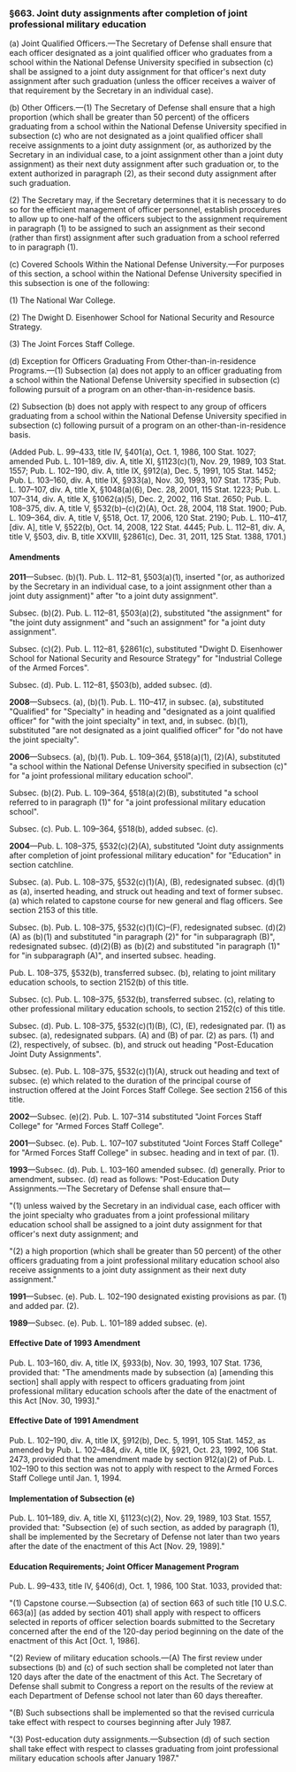 ### §663. Joint duty assignments after completion of joint professional military education ###

(a) Joint Qualified Officers.—The Secretary of Defense shall ensure that each officer designated as a joint qualified officer who graduates from a school within the National Defense University specified in subsection (c) shall be assigned to a joint duty assignment for that officer's next duty assignment after such graduation (unless the officer receives a waiver of that requirement by the Secretary in an individual case).

(b) Other Officers.—(1) The Secretary of Defense shall ensure that a high proportion (which shall be greater than 50 percent) of the officers graduating from a school within the National Defense University specified in subsection (c) who are not designated as a joint qualified officer shall receive assignments to a joint duty assignment (or, as authorized by the Secretary in an individual case, to a joint assignment other than a joint duty assignment) as their next duty assignment after such graduation or, to the extent authorized in paragraph (2), as their second duty assignment after such graduation.

(2) The Secretary may, if the Secretary determines that it is necessary to do so for the efficient management of officer personnel, establish procedures to allow up to one-half of the officers subject to the assignment requirement in paragraph (1) to be assigned to such an assignment as their second (rather than first) assignment after such graduation from a school referred to in paragraph (1).

(c) Covered Schools Within the National Defense University.—For purposes of this section, a school within the National Defense University specified in this subsection is one of the following:

(1) The National War College.

(2) The Dwight D. Eisenhower School for National Security and Resource Strategy.

(3) The Joint Forces Staff College.

(d) Exception for Officers Graduating From Other-than-in-residence Programs.—(1) Subsection (a) does not apply to an officer graduating from a school within the National Defense University specified in subsection (c) following pursuit of a program on an other-than-in-residence basis.

(2) Subsection (b) does not apply with respect to any group of officers graduating from a school within the National Defense University specified in subsection (c) following pursuit of a program on an other-than-in-residence basis.

(Added Pub. L. 99–433, title IV, §401(a), Oct. 1, 1986, 100 Stat. 1027; amended Pub. L. 101–189, div. A, title XI, §1123(c)(1), Nov. 29, 1989, 103 Stat. 1557; Pub. L. 102–190, div. A, title IX, §912(a), Dec. 5, 1991, 105 Stat. 1452; Pub. L. 103–160, div. A, title IX, §933(a), Nov. 30, 1993, 107 Stat. 1735; Pub. L. 107–107, div. A, title X, §1048(a)(6), Dec. 28, 2001, 115 Stat. 1223; Pub. L. 107–314, div. A, title X, §1062(a)(5), Dec. 2, 2002, 116 Stat. 2650; Pub. L. 108–375, div. A, title V, §532(b)–(c)(2)(A), Oct. 28, 2004, 118 Stat. 1900; Pub. L. 109–364, div. A, title V, §518, Oct. 17, 2006, 120 Stat. 2190; Pub. L. 110–417, [div. A], title V, §522(b), Oct. 14, 2008, 122 Stat. 4445; Pub. L. 112–81, div. A, title V, §503, div. B, title XXVIII, §2861(c), Dec. 31, 2011, 125 Stat. 1388, 1701.)

#### Amendments ####

**2011**—Subsec. (b)(1). Pub. L. 112–81, §503(a)(1), inserted "(or, as authorized by the Secretary in an individual case, to a joint assignment other than a joint duty assignment)" after "to a joint duty assignment".

Subsec. (b)(2). Pub. L. 112–81, §503(a)(2), substituted "the assignment" for "the joint duty assignment" and "such an assignment" for "a joint duty assignment".

Subsec. (c)(2). Pub. L. 112–81, §2861(c), substituted "Dwight D. Eisenhower School for National Security and Resource Strategy" for "Industrial College of the Armed Forces".

Subsec. (d). Pub. L. 112–81, §503(b), added subsec. (d).

**2008**—Subsecs. (a), (b)(1). Pub. L. 110–417, in subsec. (a), substituted "Qualified" for "Specialty" in heading and "designated as a joint qualified officer" for "with the joint specialty" in text, and, in subsec. (b)(1), substituted "are not designated as a joint qualified officer" for "do not have the joint specialty".

**2006**—Subsecs. (a), (b)(1). Pub. L. 109–364, §518(a)(1), (2)(A), substituted "a school within the National Defense University specified in subsection (c)" for "a joint professional military education school".

Subsec. (b)(2). Pub. L. 109–364, §518(a)(2)(B), substituted "a school referred to in paragraph (1)" for "a joint professional military education school".

Subsec. (c). Pub. L. 109–364, §518(b), added subsec. (c).

**2004**—Pub. L. 108–375, §532(c)(2)(A), substituted "Joint duty assignments after completion of joint professional military education" for "Education" in section catchline.

Subsec. (a). Pub. L. 108–375, §532(c)(1)(A), (B), redesignated subsec. (d)(1) as (a), inserted heading, and struck out heading and text of former subsec. (a) which related to capstone course for new general and flag officers. See section 2153 of this title.

Subsec. (b). Pub. L. 108–375, §532(c)(1)(C)–(F), redesignated subsec. (d)(2)(A) as (b)(1) and substituted "in paragraph (2)" for "in subparagraph (B)", redesignated subsec. (d)(2)(B) as (b)(2) and substituted "in paragraph (1)" for "in subparagraph (A)", and inserted subsec. heading.

Pub. L. 108–375, §532(b), transferred subsec. (b), relating to joint military education schools, to section 2152(b) of this title.

Subsec. (c). Pub. L. 108–375, §532(b), transferred subsec. (c), relating to other professional military education schools, to section 2152(c) of this title.

Subsec. (d). Pub. L. 108–375, §532(c)(1)(B), (C), (E), redesignated par. (1) as subsec. (a), redesignated subpars. (A) and (B) of par. (2) as pars. (1) and (2), respectively, of subsec. (b), and struck out heading "Post-Education Joint Duty Assignments".

Subsec. (e). Pub. L. 108–375, §532(c)(1)(A), struck out heading and text of subsec. (e) which related to the duration of the principal course of instruction offered at the Joint Forces Staff College. See section 2156 of this title.

**2002**—Subsec. (e)(2). Pub. L. 107–314 substituted "Joint Forces Staff College" for "Armed Forces Staff College".

**2001**—Subsec. (e). Pub. L. 107–107 substituted "Joint Forces Staff College" for "Armed Forces Staff College" in subsec. heading and in text of par. (1).

**1993**—Subsec. (d). Pub. L. 103–160 amended subsec. (d) generally. Prior to amendment, subsec. (d) read as follows: "Post-Education Duty Assignments.—The Secretary of Defense shall ensure that—

"(1) unless waived by the Secretary in an individual case, each officer with the joint specialty who graduates from a joint professional military education school shall be assigned to a joint duty assignment for that officer's next duty assignment; and

"(2) a high proportion (which shall be greater than 50 percent) of the other officers graduating from a joint professional military education school also receive assignments to a joint duty assignment as their next duty assignment."

**1991**—Subsec. (e). Pub. L. 102–190 designated existing provisions as par. (1) and added par. (2).

**1989**—Subsec. (e). Pub. L. 101–189 added subsec. (e).

#### Effective Date of 1993 Amendment ####

Pub. L. 103–160, div. A, title IX, §933(b), Nov. 30, 1993, 107 Stat. 1736, provided that: "The amendments made by subsection (a) [amending this section] shall apply with respect to officers graduating from joint professional military education schools after the date of the enactment of this Act [Nov. 30, 1993]."

#### Effective Date of 1991 Amendment ####

Pub. L. 102–190, div. A, title IX, §912(b), Dec. 5, 1991, 105 Stat. 1452, as amended by Pub. L. 102–484, div. A, title IX, §921, Oct. 23, 1992, 106 Stat. 2473, provided that the amendment made by section 912(a)(2) of Pub. L. 102–190 to this section was not to apply with respect to the Armed Forces Staff College until Jan. 1, 1994.

#### Implementation of Subsection (e) ####

Pub. L. 101–189, div. A, title XI, §1123(c)(2), Nov. 29, 1989, 103 Stat. 1557, provided that: "Subsection (e) of such section, as added by paragraph (1), shall be implemented by the Secretary of Defense not later than two years after the date of the enactment of this Act [Nov. 29, 1989]."

#### Education Requirements; Joint Officer Management Program ####

Pub. L. 99–433, title IV, §406(d), Oct. 1, 1986, 100 Stat. 1033, provided that:

"(1) Capstone course.—Subsection (a) of section 663 of such title [10 U.S.C. 663(a)] (as added by section 401) shall apply with respect to officers selected in reports of officer selection boards submitted to the Secretary concerned after the end of the 120-day period beginning on the date of the enactment of this Act [Oct. 1, 1986].

"(2) Review of military education schools.—(A) The first review under subsections (b) and (c) of such section shall be completed not later than 120 days after the date of the enactment of this Act. The Secretary of Defense shall submit to Congress a report on the results of the review at each Department of Defense school not later than 60 days thereafter.

"(B) Such subsections shall be implemented so that the revised curricula take effect with respect to courses beginning after July 1987.

"(3) Post-education duty assignments.—Subsection (d) of such section shall take effect with respect to classes graduating from joint professional military education schools after January 1987."